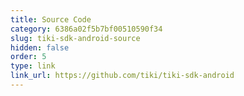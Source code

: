 ```yaml
---
title: Source Code 
category: 6386a02f5b7bf00510590f34 
slug: tiki-sdk-android-source 
hidden: false
order: 5 
type: link 
link_url: https://github.com/tiki/tiki-sdk-android
---
```

